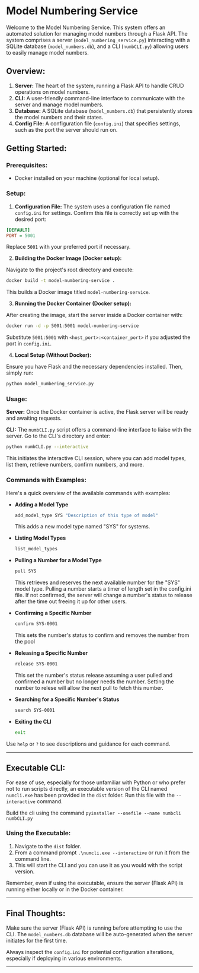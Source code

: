 # Model Numbering Service

Welcome to the Model Numbering Service. This system offers an automated solution for managing model numbers through a Flask API. The system comprises a server (`model_numbering_service.py`) interacting with a SQLite database (`model_numbers.db`), and a CLI (`numbCLI.py`) allowing users to easily manage model numbers.

## Overview:

1. **Server:** The heart of the system, running a Flask API to handle CRUD operations on model numbers.
2. **CLI:** A user-friendly command-line interface to communicate with the server and manage model numbers.
3. **Database:** A SQLite database (`model_numbers.db`) that persistently stores the model numbers and their states.
4. **Config File:** A configuration file (`config.ini`) that specifies settings, such as the port the server should run on.

## Getting Started:

### Prerequisites:

- Docker installed on your machine (optional for local setup).

### Setup:

1. **Configuration File:** The system uses a configuration file named `config.ini` for settings. Confirm this file is correctly set up with the desired port:

```ini
[DEFAULT]
PORT = 5001
```

Replace `5001` with your preferred port if necessary.

2. **Building the Docker Image (Docker setup):**

Navigate to the project's root directory and execute:

```bash
docker build -t model-numbering-service .
```

This builds a Docker image titled `model-numbering-service`.

3. **Running the Docker Container (Docker setup):**

After creating the image, start the server inside a Docker container with:

```bash
docker run -d -p 5001:5001 model-numbering-service
```

Substitute `5001:5001` with `<host_port>:<container_port>` if you adjusted the port in `config.ini`.

4. **Local Setup (Without Docker):**

Ensure you have Flask and the necessary dependencies installed. Then, simply run:

```bash
python model_numbering_service.py
```

### Usage:

**Server:** Once the Docker container is active, the Flask server will be ready and awaiting requests.

**CLI:** The `numbCLI.py` script offers a command-line interface to liaise with the server. Go to the CLI's directory and enter:

```bash
python numbCLI.py --interactive
```

This initiates the interactive CLI session, where you can add model types, list them, retrieve numbers, confirm numbers, and more.

### Commands with Examples:

Here's a quick overview of the available commands with examples:

- **Adding a Model Type**
  ```bash
  add_model_type SYS "Description of this type of model"
  ```
  This adds a new model type named "SYS" for systems.

- **Listing Model Types**
  ```bash
  list_model_types
  ```

- **Pulling a Number for a Model Type**
  ```bash
  pull SYS
  ```
  This retrieves and reserves the next available number for the "SYS" model type. Pulling a number starts a timer of length set in the config.ini file. If not confirmed, the server will change a number's status to release after the time out freeing it up for other users.

- **Confirming a Specific Number**
  ```bash
  confirm SYS-0001
  ```
  This sets the number's status to confirm and removes the number from the pool

- **Releasing a Specific Number**
  ```bash
  release SYS-0001
  ```
  This set the number's status release assuming a user pulled and confirmed a number but no longer needs the number. Setting the number to relese will allow the next pull to fetch this number.

- **Searching for a Specific Number's Status**
  ```bash
  search SYS-0001
  ```

- **Exiting the CLI**
  ```bash
  exit
  ```

Use `help` or `?` to see descriptions and guidance for each command.

---

## Executable CLI:

For ease of use, especially for those unfamiliar with Python or who prefer not to run scripts directly, an executable version of the CLI named `numcli.exe` has been provided in the `dist` folder. Run this file with the ```--interactive``` command. 

Build the cli using the command ```pyinstaller --onefile --name numbcli numbCLI.py```

### Using the Executable:

1. Navigate to the `dist` folder.
2. From a command prompt `.\numcli.exe --interactive` or run it from the command line.
3. This will start the CLI and you can use it as you would with the script version.

Remember, even if using the executable, ensure the server (Flask API) is running either locally or in the Docker container.

---

## Final Thoughts:

Make sure the server (Flask API) is running before attempting to use the CLI. The `model_numbers.db` database will be auto-generated when the server initiates for the first time.

Always inspect the `config.ini` for potential configuration alterations, especially if deploying in various environments.

---

